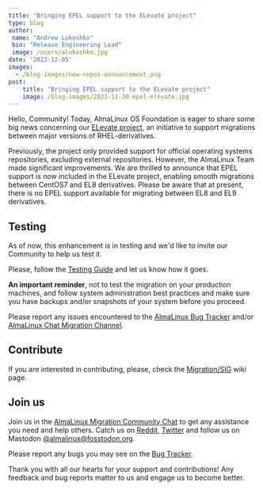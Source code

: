 ```yaml
---
title: "Bringing EPEL support to the ELevate project"
type: blog
author: 
 name: "Andrew Lukoshko"
 bio: "Release Engineering Lead"
 image: /users/alukoshko.jpg
date: '2023-12-05'
images:
  - /blog-images/new-repos-announcement.png
post:
    title: "Bringing EPEL support to the ELevate project"
    image: /blog-images/2023-11-30-epel-elevate.jpg
---
```


Hello, Community! Today, AlmaLinux OS Foundation is eager to share some big news concerning  our [ELevate project](https://almalinux.org/elevate/), an initiative to support migrations between major versions of RHEL-derivatives. 

Previously, the project only provided support for official operating systems repositories, excluding external repositories. However, the AlmaLinux Team made significant improvements. We are thrilled to announce that EPEL support is now included in the ELevate project, enabling smooth migrations between CentOS7 and EL8 derivatives. Please be aware that at present, there is no EPEL support available for migrating between EL8 and EL9 derivatives.

## Testing
As of now, this enhancement is in testing and we'd like to invite our Community to help us test it. 

Please, follow the [Testing Guide](https://wiki.almalinux.org/elevate/ELevate-testing-guide.html) and let us know how it goes.

**An important reminder**, not to test the migration on your production machines, and follow system administration best practices and make sure you have backups and/or snapshots of your system before you proceed.

Please report any issues encountered to the [AlmaLinux Bug Tracker](https://bugs.almalinux.org) and/or [AlmaLinux Chat Migration Channel](https://chat.almalinux.org/almalinux/channels/migration).

## Contribute 

If you are interested in contributing, please, check the [Migration/SIG](https://wiki.almalinux.org/sigs/Migration.html) wiki page.

## Join us

Join us in the [AlmaLinux Migration Community Chat](https://chat.almalinux.org/almalinux/channels/migration) to get any assistance you need and help others. Catch us on  [Reddit](https://reddit.com/r/almalinux), [Twitter](https://twitter.com/almalinux) and follow us on Mastodon [@almalinux@fosstodon.org](https://fosstodon.org/@almalinux).

Please report any bugs you may see on the [Bug Tracker](https://bugs.almalinux.org/). 

Thank you with all our hearts for your support and contributions! Any feedback and bug reports matter to us and engage us to become better.
